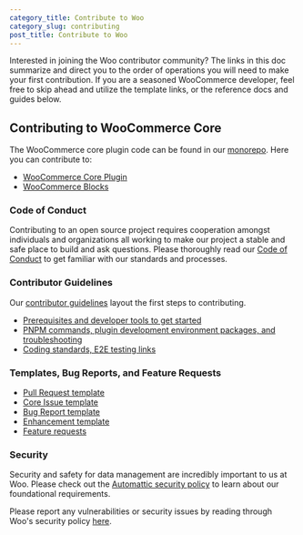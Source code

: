 ```yaml
---
category_title: Contribute to Woo 
category_slug: contributing
post_title: Contribute to Woo
---
```


Interested in joining the Woo contributor community? The links in this doc summarize and direct you to the order of operations you will need to make your first contribution. If you are a seasoned WooCommerce developer, feel free to skip ahead and utilize the template links, or the reference docs and guides below.

## Contributing to WooCommerce Core

The WooCommerce core plugin code can be found in our [monorepo](https://github.com/woocommerce/woocommerce). Here you can contribute to: 

- [WooCommerce Core Plugin](https://github.com/woocommerce/woocommerce/tree/trunk/plugins/woocommerce)
- [WooCommerce Blocks](../../plugins/woocommerce/client/blocks) 

### Code of Conduct

Contributing to an open source project requires cooperation amongst individuals and organizations all working to make our project a stable and safe place to build and ask questions. Please thoroughly read our [Code of Conduct](https://github.com/woocommerce/woocommerce/blob/trunk/SECURITY.md) to get familiar with our standards and processes.

### Contributor Guidelines

Our [contributor guidelines](https://github.com/woocommerce/woocommerce/blob/trunk/.github/CONTRIBUTING.md) layout the first steps to contributing.

- [Prerequisites and developer tools to get started](https://github.com/woocommerce/woocommerce/blob/trunk/README.md#getting-started)
- [PNPM commands, plugin development environment packages, and troubleshooting](https://github.com/woocommerce/woocommerce/blob/trunk/DEVELOPMENT.md)
- [Coding standards, E2E testing links](https://github.com/woocommerce/woocommerce/blob/trunk/.github/CONTRIBUTING.md) 

### Templates, Bug Reports, and Feature Requests

- [Pull Request template](https://github.com/woocommerce/woocommerce/blob/trunk/.github/PULL_REQUEST_TEMPLATE.md)
- [Core Issue template](https://github.com/woocommerce/woocommerce/blob/trunk/.github/ISSUE_TEMPLATE.md)
- [Bug Report template](https://github.com/woocommerce/woocommerce/blob/trunk/.github/ISSUE_TEMPLATE/1-bug-report.yml)
- [Enhancement template](https://github.com/woocommerce/woocommerce/blob/trunk/.github/ISSUE_TEMPLATE/2-enhancement.yml)
- [Feature requests](https://woocommerce.com/feature-requests/woocommerce/)

### Security

Security and safety for data management are incredibly important to us at Woo. Please check out the [Automattic security policy](https://automattic.com/security/) to learn about our foundational requirements.

Please report any vulnerabilities or security issues by reading through Woo's security policy [here](https://github.com/woocommerce/woocommerce/blob/trunk/SECURITY.md).
